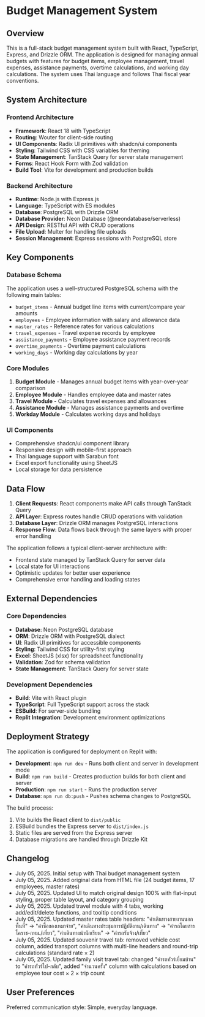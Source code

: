 # Budget Management System

## Overview

This is a full-stack budget management system built with React, TypeScript, Express, and Drizzle ORM. The application is designed for managing annual budgets with features for budget items, employee management, travel expenses, assistance payments, overtime calculations, and working day calculations. The system uses Thai language and follows Thai fiscal year conventions.

## System Architecture

### Frontend Architecture
- **Framework**: React 18 with TypeScript
- **Routing**: Wouter for client-side routing
- **UI Components**: Radix UI primitives with shadcn/ui components
- **Styling**: Tailwind CSS with CSS variables for theming
- **State Management**: TanStack Query for server state management
- **Forms**: React Hook Form with Zod validation
- **Build Tool**: Vite for development and production builds

### Backend Architecture
- **Runtime**: Node.js with Express.js
- **Language**: TypeScript with ES modules
- **Database**: PostgreSQL with Drizzle ORM
- **Database Provider**: Neon Database (@neondatabase/serverless)
- **API Design**: RESTful API with CRUD operations
- **File Upload**: Multer for handling file uploads
- **Session Management**: Express sessions with PostgreSQL store

## Key Components

### Database Schema
The application uses a well-structured PostgreSQL schema with the following main tables:
- `budget_items` - Annual budget line items with current/compare year amounts
- `employees` - Employee information with salary and allowance data
- `master_rates` - Reference rates for various calculations
- `travel_expenses` - Travel expense records by employee
- `assistance_payments` - Employee assistance payment records
- `overtime_payments` - Overtime payment calculations
- `working_days` - Working day calculations by year

### Core Modules
1. **Budget Module** - Manages annual budget items with year-over-year comparison
2. **Employee Module** - Handles employee data and master rates
3. **Travel Module** - Calculates travel expenses and allowances
4. **Assistance Module** - Manages assistance payments and overtime
5. **Workday Module** - Calculates working days and holidays

### UI Components
- Comprehensive shadcn/ui component library
- Responsive design with mobile-first approach
- Thai language support with Sarabun font
- Excel export functionality using SheetJS
- Local storage for data persistence

## Data Flow

1. **Client Requests**: React components make API calls through TanStack Query
2. **API Layer**: Express routes handle CRUD operations with validation
3. **Database Layer**: Drizzle ORM manages PostgreSQL interactions
4. **Response Flow**: Data flows back through the same layers with proper error handling

The application follows a typical client-server architecture with:
- Frontend state managed by TanStack Query for server data
- Local state for UI interactions
- Optimistic updates for better user experience
- Comprehensive error handling and loading states

## External Dependencies

### Core Dependencies
- **Database**: Neon PostgreSQL database
- **ORM**: Drizzle ORM with PostgreSQL dialect
- **UI**: Radix UI primitives for accessible components
- **Styling**: Tailwind CSS for utility-first styling
- **Excel**: SheetJS (xlsx) for spreadsheet functionality
- **Validation**: Zod for schema validation
- **State Management**: TanStack Query for server state

### Development Dependencies
- **Build**: Vite with React plugin
- **TypeScript**: Full TypeScript support across the stack
- **ESBuild**: For server-side bundling
- **Replit Integration**: Development environment optimizations

## Deployment Strategy

The application is configured for deployment on Replit with:
- **Development**: `npm run dev` - Runs both client and server in development mode
- **Build**: `npm run build` - Creates production builds for both client and server
- **Production**: `npm run start` - Runs the production server
- **Database**: `npm run db:push` - Pushes schema changes to PostgreSQL

The build process:
1. Vite builds the React client to `dist/public`
2. ESBuild bundles the Express server to `dist/index.js`
3. Static files are served from the Express server
4. Database migrations are handled through Drizzle Kit

## Changelog

- July 05, 2025. Initial setup with Thai budget management system
- July 05, 2025. Added original data from HTML file (24 budget items, 17 employees, master rates)
- July 05, 2025. Updated UI to match original design 100% with flat-input styling, proper table layout, and category grouping
- July 05, 2025. Updated travel module with 4 tabs, working add/edit/delete functions, and tooltip conditions
- July 05, 2025. Updated master rates table headers: "ค่าเดินทางสายงานนอกพื้นที่" → "ค่าซื้อของเหมาจ่าย", "ค่าเดินทางประชุมการปฏิบัติงาน/เดินทาง" → "ค่ารถโดยสาร โคราช-กทม./เที่ยว", "ค่าเดินทางนำนักเรียน" → "ค่ารถรับจ้าง/เที่ยว"
- July 05, 2025. Updated souvenir travel tab: removed vehicle cost column, added transport columns with multi-line headers and round-trip calculations (standard rate × 2)
- July 05, 2025. Updated family visit travel tab: changed "ค่ารถทัวร์เยี่ยมบ้าน" to "ค่ารถทัวร์ไป-กลับ", added "จำนวนครั้ง" column with calculations based on employee tour cost × 2 × trip count

## User Preferences

Preferred communication style: Simple, everyday language.